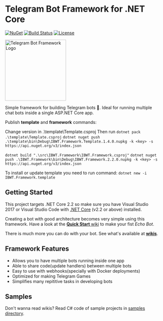 ﻿# Telegram Bot Framework for .NET Core

 [![NuGet](https://img.shields.io/nuget/v/IBWT.Framework.svg?style=flat-square&label=IBWT.Framework&maxAge=3600)](https://www.nuget.org/packages/IBWT.Framework)
 [![Build Status](https://img.shields.io/travis/pouladpld/IBWT.Framework.svg?style=flat-square&maxAge=3600)](https://travis-ci.org/pouladpld/IBWT.Framework)
 [![License](https://img.shields.io/github/license/pouladpld/IBWT.Framework.svg?style=flat-square&maxAge=2592000)](https://raw.githubusercontent.com/pouladpld/IBWT.Framework/master/LICENSE)

<img src="./docs/icon.png" alt="Telegram Bot Framework Logo" width=200 height=200 />

Simple framework for building Telegram bots 🤖. Ideal for running multiple chat bots inside a single ASP.NET Core app.

Publish **template** and **framework** commands:

Change version in .\template\Template.csproj
Then run
`dotnet pack .\template\Template.csproj`
`dotnet nuget push .\template\bin\Debug\IBWT.Framework.Template.1.4.0.nupkg -k <key> -s https://api.nuget.org/v3/index.json`

`dotnet build ".\src\IBWT.Framework\IBWT.Framework.csproj"`
`dotnet nuget push .\IBWT.Framework\bin\Debug\IBWT.Framework.2.2.0.nupkg -k <key> -s https://api.nuget.org/v3/index.json`


To install or update template you need to run command:
`dotnet new -i IBWT.Framework.template`

## Getting Started

This project targets .NET Core 2.2 so make sure you have Visual Studio 2017 or Visual Studio Code with [.NET Core](https://www.microsoft.com/net/download/core#/current) (v2.2 or above) installed.

Creating a bot with good architecture becomes very simple using this framework. Have a look at the [**Quick Start** wiki](./docs/wiki/quick-start/echo-bot.md) to make your fist _Echo Bot_.

There is much more you can do with your bot. See what's available at [**wikis**](./docs/wiki/README.md).

## Framework Features

- Allows you to have multiple bots running inside one app
- Able to share code(update handlers) between multiple bots
- Easy to use with webhooks(specially with Docker deployments)
- Optimized for making Telegram Games
- Simplifies many repititive tasks in developing bots

## Samples

Don't wanna read wikis? Read C# code of sample projects in [samples directory](./sample/).
